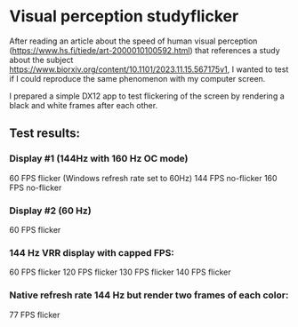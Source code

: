# Visual perception studyflicker
After reading an article about the speed of human visual perception (https://www.hs.fi/tiede/art-2000010100592.html) that references a study about the subject https://www.biorxiv.org/content/10.1101/2023.11.15.567175v1, I wanted to test if I could reproduce the same phenomenon with my computer screen.

I prepared a simple DX12 app to test flickering of the screen by rendering a black and white frames after each other.

## Test results:
### Display #1 (144Hz with 160 Hz OC mode)
60 FPS flicker (Windows refresh rate set to 60Hz)
144 FPS no-flicker
160 FPS no-flicker

### Display #2 (60 Hz)
60 FPS flicker

### 144 Hz VRR display with capped FPS:
60 FPS flicker
120 FPS flicker
130 FPS flicker
140 FPS flicker

### Native refresh rate 144 Hz but render two frames of each color:
77 FPS flicker